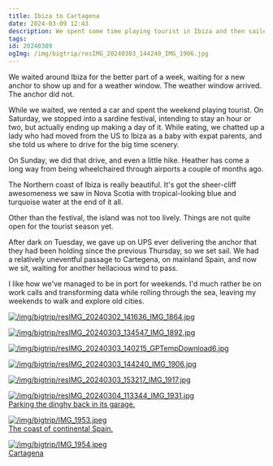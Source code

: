 ```yaml
---
title: Ibiza to Cartagena
date: 2024-03-09 12:43
description: We spent some time playing tourist in Ibiza and then sailed back to the European continent.
tags: 
id: 20240309
ogImg: /img/bigtrip/resIMG_20240303_144240_IMG_1906.jpg
---
```


We waited around Ibiza for the better part of a week, waiting for a new anchor to show up and for a weather window.  The weather window arrived.  The anchor did not.  

While we waited, we rented a car and spent the weekend playing tourist.  On Saturday, we stopped into a sardine festival, intending to stay an hour or two, but actually ending up making a day of it.  While eating, we chatted up a lady who had moved from the US to Ibiza as a baby with expat parents, and she told us where to drive for the big time scenery.

On Sunday, we did that drive, and even a little hike.  Heather has come a long way from being wheelchaired through airports a couple of months ago.  

The Northern coast of Ibiza is really beautiful.  It's got the sheer-cliff awesomeness we saw in Nova Scotia with tropical-looking blue and turquoise water at the end of it all.  

Other than the festival, the island was not too lively.  Things are not quite open for the tourist season yet.

After dark on Tuesday, we gave up on UPS ever delivering the anchor that they had been holding since the previous Thursday, so we set sail.  We had a relatively uneventful passage to Cartegena, on mainland Spain, and now we sit, waiting for another hellacious wind to pass.

I like how we've managed to be in port for weekends.  I'd much rather be on work calls and transforming data while rolling through the sea, leaving my weekends to walk and explore old cities.  

<a class="lightview centered" href="/img/bigtrip/resIMG_20240302_141636_IMG_1864.jpg" data-lightview-caption="" data-lightview-group="group1"><img src="/img/bigtrip/resIMG_20240302_141636_IMG_1864.jpg" alt="/img/bigtrip/resIMG_20240302_141636_IMG_1864.jpg" style="max-width: 650px;"><br><span class="caption"></span></a>

<a class="lightview centered" href="/img/bigtrip/resIMG_20240303_134547_IMG_1892.jpg" data-lightview-caption="" data-lightview-group="group1"><img src="/img/bigtrip/resIMG_20240303_134547_IMG_1892.jpg" alt="/img/bigtrip/resIMG_20240303_134547_IMG_1892.jpg" style="max-width: 650px;"><br><span class="caption"></span></a>

<a class="lightview centered" href="/img/bigtrip/resIMG_20240303_140215_GPTempDownload6.jpg" data-lightview-caption="" data-lightview-group="group1"><img src="/img/bigtrip/resIMG_20240303_140215_GPTempDownload6.jpg" alt="/img/bigtrip/resIMG_20240303_140215_GPTempDownload6.jpg" style="max-width: 650px;"><br><span class="caption"></span></a>

<a class="lightview centered" href="/img/bigtrip/resIMG_20240303_144240_IMG_1906.jpg" data-lightview-caption="" data-lightview-group="group1"><img src="/img/bigtrip/resIMG_20240303_144240_IMG_1906.jpg" alt="/img/bigtrip/resIMG_20240303_144240_IMG_1906.jpg" style="max-width: 650px;"><br><span class="caption"></span></a>

<a class="lightview centered" href="/img/bigtrip/resIMG_20240303_153217_IMG_1917.jpg" data-lightview-caption="" data-lightview-group="group1"><img src="/img/bigtrip/resIMG_20240303_153217_IMG_1917.jpg" alt="/img/bigtrip/resIMG_20240303_153217_IMG_1917.jpg" style="max-width: 650px;"><br><span class="caption"></span></a>

<a class="lightview centered" href="/img/bigtrip/resIMG_20240304_113344_IMG_1931.jpg" data-lightview-caption="Parking the dinghy back in its garage." data-lightview-group="group1"><img src="/img/bigtrip/resIMG_20240304_113344_IMG_1931.jpg" alt="/img/bigtrip/resIMG_20240304_113344_IMG_1931.jpg" style="max-width: 650px;"><br><span class="caption">Parking the dinghy back in its garage.</span></a>

<a class="lightview centered" href="/img/bigtrip/IMG_1953.jpeg" data-lightview-caption="The coast of continental Spain." data-lightview-group="group1"><img src="/img/bigtrip/IMG_1953.jpeg" alt="/img/bigtrip/IMG_1953.jpeg" style="max-width: 650px;"><br><span class="caption">The coast of continental Spain.</span></a>

<a class="lightview centered" href="/img/bigtrip/IMG_1954.jpeg" data-lightview-caption="Cartagena" data-lightview-group="group1"><img src="/img/bigtrip/IMG_1954.jpeg" alt="/img/bigtrip/IMG_1954.jpeg" style="max-width: 650px;"><br><span class="caption">Cartagena</span></a>